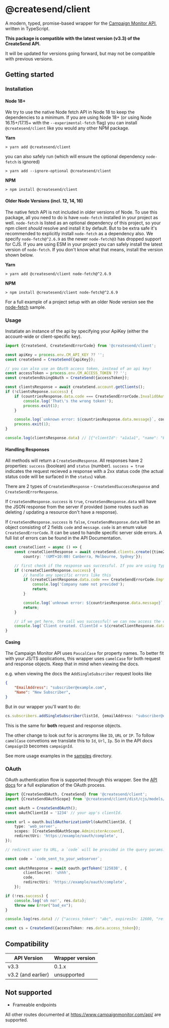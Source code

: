 # @createsend/client

A modern, typed, promise-based wrapper for the [Campaign Monitor API](https://www.campaignmonitor.com/api/), written in TypeScript.

**This package is compatible with the latest version (v3.3) of the CreateSend API.**

It will be updated for versions going forward, but may not be compatible with previous versions.

## Getting started

### Installation
#### Node 18+

We try to use the native Node fetch API in Node 18 to keep the dependencies to a minimum. If you are using Node 18+ (or using Node 16.15+/17.15+ with the `--experimental-fetch` flag) you can install `@createsend/client` like you would any other NPM package.

**Yarn**
```
> yarn add @createsend/client
```

you can also safely run (which will ensure the optional dependency `node-fetch` is ignored)
```
> yarn add --ignore-optional @createsend/client
```

**NPM**
```
> npm install @createsend/client
```

#### Older Node Versions (incl. 12, 14, 16)

The native fetch API is not included in older versions of Node. To use this package, all you need to do is have `node-fetch` installed in your project as well. `node-fetch` is listed as an optional dependency of this project, so your npm client *should* resolve and install it by default. But to be extra safe it's recommended to explicitly install `node-fetch` as a dependency also. We specify `node-fetch@^2.6.9` as the newer `node-fetch@3` has dropped support for CJS. If you are using ESM in your project you can safely install the latest version of `node-fetch`. If you don't know what that means, install the version shown below.

**Yarn**
```
> yarn add @createsend/client node-fetch@^2.6.9
```

**NPM**
```
> npm install @createsend/client node-fetch@^2.6.9
```

For a full example of a project setup with an older Node version see the [node-fetch](./samples/node-fetch/) sample.

### Usage

Instatiate an instance of the api by specifying your ApiKey (either the account-wide or client-specific key).

```ts
import {CreateSend, CreateSendErrorCode} from '@createsend/client';

const apiKey = process.env.CM_API_KEY ?? '';
const createSend = CreateSend({apiKey});

// you can also use an OAuth access token, instead of an api key!
const accessToken = process.env.CM_ACCESS_TOKEN ?? '';
const createSendUsingOAuth = CreateSend({accessToken});

const clientsResponse = await createSend.account.getClients();
if (!clientsReponse.success) {
    if (countriesResponse.data.code === CreateSendErrorCode.InvalidOAuthToken) {
        console.log('That\'s the wrong token!');
        process.exit(1);
    }

    console.log(`unknown error: ${countriesResponse.data.message}`, countriesResponse.data.code);
    process.exit(1);
}

console.log(clientsResponse.data) // [{"clientId": "a1a1a1", "name": "Bob's Burgers"}, {"clientId": "b1b1b1", "name": "Bob's Marketing Agency"}] ;
```

#### Handling Responses

All methods will return a `CreateSendResponse`. All responses have 2 properties: `success` (boolean) and `status` (number). `success = true` indicates the request recieved a response with a 2xx status code (the actual status code will be surfaced in the `status`) value.

There are 2 types of `CreateSendResponse` - `CreateSendSuccessResponse` and `CreateSendErrorResponse`. 

If `CreateSendResponse.success` is `true`, `CreateSendResponse.data` will have the JSON response from the server if provided (some routes such as deleting / updating a resource don't have a response).

If `CreateSendResponse.success` is `false`, `CreateSendResponse.data` will be an object consisting of 2 fields `code` and `message`. `code` is an enum value `CreateSendErrorCode`. It can be used to handle specific server side errors. A full list of errors can be found in the API Documentation.

```ts
const createClient = async () => {
    const createClientResponse = await createSend.clients.create({timeZone: 'Australia',
        country: '(GMT+10:00) Canberra, Melbourne, Sydney'});

    // first check if the response was successful. If you are using TypeScript, it won't let you access the `createClientResponse.data` value without this check.
    if (!createClientResponse.success) {
        // handle any specific errors like this
        if (createClientResponse.data.code === CreateSendErrorCode.EmptyCompanyName) {
            console.log('Company name not provided');
            return;
        }

        console.log(`unknown error: ${countriesResponse.data.message}`, countriesResponse.data.code);
        return;
    }

    // if we get here, the call was successful! we can now access the clientId at `createClientResponse.data`;
    console.log(`Client created. ClientId = ${createClientResponse.data}`);
}
```

#### Casing
The Campaign Monitor API uses `PascalCase` for property names. To better fit with your JS/TS applications, this wrapper uses `camelCase` for both request and response objects. Keep that in mind when viewing the docs.

e.g. when viewing the docs the `AddSingleSubscriber` request looks like 
```json
{
    "EmailAddress": "subscriber@example.com",
    "Name": "New Subscriber",
}
```

But in our wrapper you'll want to do:
```ts
cs.subscribers.addSingleSubscriber(listId, {emailAddress: "subscriber@example.com", name: "New Subscriber"});
```

This is the same for **both** request and response objects.

The other change to look out for is acronyms like `ID`, `URL` or `IP`. To follow `camelCase` convetions we translate this to `Id`, `Url`, `Ip`.
So in the API docs `CampaignID` becomes `campaignId`.

See more usage examples in the [samples](./samples/) directory.

### OAuth

OAuth authentication flow is supported through this wrapper. See the [API docs](https://www.campaignmonitor.com/api/v3-3/getting-started/) for a full explanation of the OAuth process.

```ts
import {CreateSendOAuth, CreateSend} from '@createsend/client';
import {CreateSendOAuthScope} from '@createsend/client/dist/cjs/models/oauth.js';

const oAuth = CreateSendOAuth();
const oAuthClientId = '1234' // your app's clientId.

const url = oauth.buildAuthorizationUrl(oAuthClientId, {
    type: 'web_server',
    scopes: [CreateSendOAuthScope.AdministerAccount],
    redirectUri: 'https://example/oauth/complete',
});

// redirect user to URL, a `code` will be provided in the query params.

const code = `code_sent_to_your_webserver`;
   
const oAuthResponse = await oauth.getToken('125838', {
        clientSecret: 'shhh',
        code,
        redirectUri: 'https://example/oauth/complete',
    });

if (!res.success) {
    console.log('oh no!', res.data);
    throw new Error("bad_ex");
}

console.log(res.data) // {"access_token": "abc", expiresIn: 12600, "refresh_token": "bca"} ;

const cs = CreateSend({accessToken: res.data.access_token});
```

## Compatibility
| **API Version**    | **Wrapper version** |
| ------------------ | ------------------- |
| v3.3               | 0.1.x               |
| v3.2 (and earlier) | unsupported         |

## Not supported
- Frameable endpoints

All other routes documented at https://www.campaignmonitor.com/api/ are supported.
